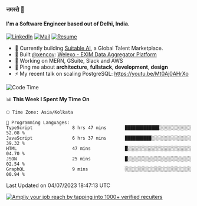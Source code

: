 ### नमस्ते 🙏

#### I'm a Software Engineer based out of Delhi, India.

[![LinkedIn](https://img.shields.io/badge/linkedin-%230077B5.svg)](https://linkedin.com/in/sambhav2612)
[![Mail](https://img.shields.io/badge/gmail-D14836)](mailto:sambhavjain2612@gmail.com)
[![Resume](https://img.shields.io/badge/resume-%23#FFFF00.svg)](https://mega.nz/file/IjA3yaoB#BFfQg1-aKva0piAd_wWs8Hf5dlnYRQ2ZkwtYwNMzBhA)

- 🏢 Currently building [Suitable AI](https://suitable.ai), a Global Talent Marketplace.
- 💅 Built [@xencov](https://github.com/xencov): [Welexo - EXIM Data Aggregator Platform](https://welexo.com)
- 🌱 Working on MERN, GSuite, Slack and AWS
- 💬 Ping me about **architecture**, **fullstack**, **development**, **design**
- ⚡️ My recent talk on scaling PostgreSQL: https://youtu.be/Mt0Aj0AHrXo

<!--START_SECTION:waka-->
![Code Time](http://img.shields.io/badge/Code%20Time-3%2C513%20hrs%2055%20mins-blue)

📊 **This Week I Spent My Time On** 

```text
🕑︎ Time Zone: Asia/Kolkata

💬 Programming Languages: 
TypeScript               8 hrs 47 mins       █████████████░░░░░░░░░░░░   52.08 % 
JavaScript               6 hrs 37 mins       ██████████░░░░░░░░░░░░░░░   39.32 % 
HTML                     47 mins             █░░░░░░░░░░░░░░░░░░░░░░░░   04.70 % 
JSON                     25 mins             █░░░░░░░░░░░░░░░░░░░░░░░░   02.54 % 
GraphQL                  9 mins              ░░░░░░░░░░░░░░░░░░░░░░░░░   00.94 % 
```


 Last Updated on 04/07/2023 18:47:13 UTC
<!--END_SECTION:waka-->

[![Ampliy your job reach by tapping into 1000+ verified recuiters](https://user-images.githubusercontent.com/19583619/212717528-45b497fd-e886-4452-90fe-93829667bd63.png)](https://suitable.ai)

